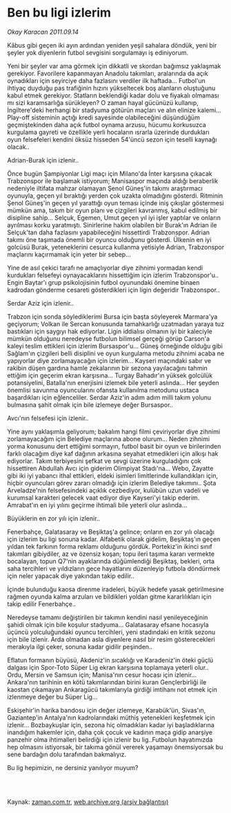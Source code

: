 # Ben bu ligi izlerim

*Okay Karacan 2011.09.14*

<td class="columnist-detail">
<p>Kâbus gibi geçen iki ayın ardından yeniden yeşil sahalara döndük, yeni bir şeyler yok diyenlerin futbol sevgisini sorgulamayı iş ediniyorum.</p>
<p>
<div id="haberMetinDiv">
<p>Yeni bir şeyler var ama görmek için dikkatli ve skordan bağımsız yaklaşmak gerekiyor. Favorilere kapanmayan Anadolu takımları, aralarında da açık oynadıkları için seyirciye daha fazlasını verdiler ilk haftada... Futbol'un ihtiyaç duyduğu pas trafiğinin hızını yükseltecek boş alanların oluştuğunu kabul etmek gerekiyor. Statların beklendiği kadar dolu ve fiyakalı olmaması mı sizi karamsarlığa sürükleyen? O zaman hayal gücünüzü kullanıp, İngiltere'deki herhangi bir stadyuma götürün maçları ve alın elinize kalemi... Play-off sisteminin açtığı kredi sayesinde olabileceğini düşündüğüm geçmiştekinden daha açık futbol oynama arzusu, hücumu korkusuzca kurgulama gayreti ve özellikle yerli hocaların ısrarla üzerinde durdukları oyun felsefeleri kendini öksüz hisseden 54'üncü sezon için teselli kaynağı olacak..
<p>Adrian-Burak için izlenir..
<p>Önce bugün Şampiyonlar Ligi maçı için Milano'da İnter karşısına çıkacak Trabzonspor ile başlamak istiyorum; Manisaspor maçında aldığı beraberlik nedeniyle iltifata mahzar olamayan Şenol Güneş'in takımı araştırmacı oyunuyla, geçen yıl bıraktığı yerden çok uzakta olmadığını gösterdi. Ritminin Şenol Güneş'in geçen yıl yarattığı oyun teması içinde iniş çıkışlar göstermesi mümkün ama, takım bir oyun planı ve çizgileri kavranmış, kabul edilmiş bir disipline sahip... Selçuk, Egemen, Umut geçen yıl iyi işler yaptılar ve onların ayrılması korku yaratmıştı. Sinirlerine hakim olabilen bir Burak'ın Adrian ile Selçuk'tan daha fazlasını yapabileceğini hissettirdi Trabzonspor. Adrian takımı öne taşımada önemli bir oyuncu olduğunu gösterdi. Ülkenin en iyi golcüsü Burak, yeteneklerini cesurca kullanma yetisiyle Adrian, Trabzonspor maçlarını kaçırmamak için yeter bir sebep...
<p>Yine de asıl çekici tarafı ne amaçlıyorlar diye zihnimi yormadan kendi kurdukları felsefeyi oynayacaklarını hissettiğim için izlerim Trabzonspor'u.. Engin Baytar'ı grup psikolojisinin futbol oyunundaki önemine binaen kadrodan gönderme cesareti gösterdikleri için ligin değeridir Trabzonspor..
<p>Serdar Aziz için izlenir..
<p>Trabzon için sonda söylediklerimi Bursa için başta söyleyerek Marmara'ya geçiyorum; Volkan ile Sercan konusunda tamahkarlığı uzatmadan yaraya tuz bastıkları için saygıyı hak ediyorlar. Ligin iddialısı olmanın iyi bir kaleciyle mümkün olduğunu neredeyse futbolun bilimsel gerçeği görüp Carson'a kaleyi teslim ettikleri için izlerim Bursaspor'u... Güneş örneğinde olduğu gibi Sağlam'ın çizgileri belli disiplini ve oyun kurgulama metodu zihnimi acaba ne yapıyorlar diye zorlamayacağın için izlerim... Kayseri maçındaki sabır ve rakibin düşen gardına hamle zekalarının bir sezona yayılacağını tahmin ettiğim için geçerim ekran karşısına... Turgay Bahadır'ın yüksek golcülük potansiyelini, Batalla'nın enerjisini izlemek bile yeterli aslında... Her şeyden önemlisi savunma oyuncularını ofansta kullanılma metodunu ustaca başardıkları için eğlenceliler. Serdar Aziz'in adım adım milli takım yolunu bulmasına şahit olmak için bile izlemeye değer Bursaspor..
<p>Avcı'nın felsefesi için izlenir..
<p>Yine aynı yaklaşımla geliyorum; bakalım hangi filmi çeviriyorlar diye zihnimi zorlamayacağım için Belediye maçlarına abone olurum... Neden zihnimi yorma konusunu dert ettiğimi sormayın, futbol basit bir oyun ve birilerinden farklı olacağım diye kaf dağının arkasına seyahat etmedikleri için alkışı hak ediyorlar. Takım terbiyesini şefkat ve sevgi üzerine kurguladığını çok hissettiren Abdullah Avcı için giderim Olimpiyat Stadı'na... Webo, Zayatte gibi iki iyi yabancı ithal ettikleri, eldeki isimleri limitlerinde kullandıkları için, hiçbir oyuncuları görev zararı olmadığı için izlerim Belediye takımını.. Şota Arveladze'nin felsefesindeki açıklık cezbediyor, kulübün uzun vadeli ve kurumsal karakteri gelecek vaat ediyor diye Kayseri'yi takip ederim. Amrabat'ın en iyi yılını geçirme ihtimali bile yeterli olur aslında...
<p>Büyüklerin en zor yılı için izlenir..
<p>Fenerbahçe, Galatasaray ve Beşiktaş'a gelince; onların en zor yılı olacağı için izlerim bu ligi sonuna kadar. Alfabetik olarak gidelim, Beşiktaş'ın geçen yıldan tek farkının forma reklamı olduğunu gördük. Portekiz'in ikinci sınıf takımları gibiydiler, az ve özensiz koşan; topu ileri taşıma kararı vermekte bocalayan, topun Q7'nin ayaklarında düğümlendiği Beşiktaş, bekleri, orta saha tercihleri ve yıldızların gece hayatlarını düzenleyip futbola döndürmek için neler yapacak diye yakından takip edilir..
<p>İçinde bulunduğu kaosa direnme iradeleri, büyük hedefe yasak getirilmesine rağmen oyunda kalma arzuları ve bildikleri yoldan gitme kararlılıkları için takip edilir Fenerbahçe..
<p>Neredeyse tamamı değiştirilen bir takımın kendini nasıl yenileyeceğinin şahidi olmak için bile koşulur stadyuma... Galatasaray efsane hocasıyla üçüncü yolculuğundaki oyuncu tercihleri, yeni stadındaki en kritik sezonu için bile izlenir. Arda olmadan asla diyenlere nasıl bir resim gösterecekleri merakıyla ilgi çeker, sonuna kadar gidilir peşinden..
<p>Eflatun formanın büyüsü, Akdeniz'in sıcaklığı ve Karadeniz'in öteki güçlü dalgası için Spor-Toto Süper Lig ekran karşısına toplamaya yeterli olur.. Ordu, Mersin ve Samsun için; Manisa'nın cesur hocası için izlenir... Ankara'nın tarihinin en kötü takımlarından birini kuran Gençlerbirliği ile kaostan çıkamayan Ankaragücü takımlarıyla girdiği imtihanı not etmek için izlenmeye değer bu Süper Lig...
<p>Eskişehir'in harika bandosu için değer izlemeye, Karabük'ün, Sivas'ın, Gaziantep'in Antalya'nın kadrolarındaki müthiş yetenekleri keşfetmek için izlenir... Bozbaykuşlar için, sezona hiç olmadıkları kadar iyi başladıklarına inandığım hakemler için, daha çok çocuk ve kadının maça gidip anarşiye panzehir olma ihtimalleri belirdiği için izlenir bu lig..Futbolun hayatımızda hep olmasını istiyorsak, bir takıma gönül vererek yaşamayı önemsiyorsak bu sene bardağın dolu tarafından bakmalıyız.
<p>Bu lig hepimizin, ne dersiniz yanılıyor muyum?</p></p></p></p></p></p></p></p></p></p></p></p></p></p></p></div>
</p>


<p><br>
		 </br></p></td>

Kaynak: [zaman.com.tr](http://zaman.com.tr/yazar.do?yazino=1179401), [web.archive.org (arşiv bağlantısı)](http://web.archive.org/web/20111213104720/http://zaman.com.tr/yazar.do?yazino=1179401)
